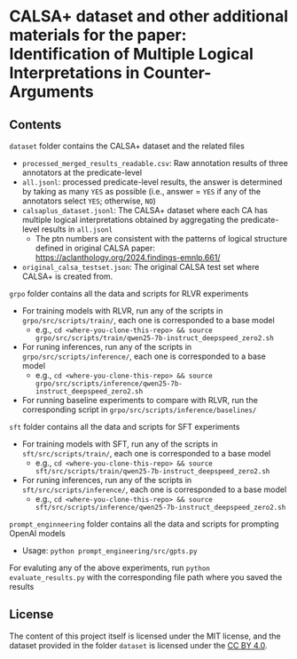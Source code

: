 # CALSA+ dataset and other additional materials for the paper: Identification of Multiple Logical Interpretations in Counter-Arguments

## Contents

`dataset` folder contains the CALSA+ dataset and the related files

- `processed_merged_results_readable.csv`: Raw annotation results of three annotators at the predicate-level
- `all.jsonl`: processed predicate-level results, the answer is determined by taking as many `YES` as possible (i.e., answer = `YES` if any of the annotators select `YES`; otherwise, `NO`)
- `calsaplus_dataset.jsonl`: The CALSA+ dataset where each CA has multiple logical interpretations obtained by aggregating the predicate-level results in `all.jsonl`
    - The ptn numbers are consistent with the patterns of logical structure defined in original CALSA paper: https://aclanthology.org/2024.findings-emnlp.661/
- `original_calsa_testset.json`: The original CALSA test set where CALSA+ is created from.

`grpo` folder contains all the data and scripts for RLVR experiments 

- For training models with RLVR, run any of the scripts in `grpo/src/scripts/train/`, each one is corresponded to a base model 
    - e.g., `cd <where-you-clone-this-repo> && source grpo/src/scripts/train/qwen25-7b-instruct_deepspeed_zero2.sh`
- For runing inferences, run any of the scripts in `grpo/src/scripts/inference/`, each one is corresponded to a base model 
    - e.g., `cd <where-you-clone-this-repo> && source grpo/src/scripts/inference/qwen25-7b-instruct_deepspeed_zero2.sh`
- For running baseline experiments to compare with RLVR, run the corresponding script in `grpo/src/scripts/inference/baselines/` 

`sft` folder contains all the data and scripts for SFT experiments 

- For training models with SFT, run any of the scripts in `sft/src/scripts/train/`, each one is corresponded to a base model 
    - e.g., `cd <where-you-clone-this-repo> && source sft/src/scripts/train/qwen25-7b-instruct_deepspeed_zero2.sh`
- For runing inferences, run any of the scripts in `sft/src/scripts/inference/`, each one is corresponded to a base model 
    - e.g., `cd <where-you-clone-this-repo> && source sft/src/scripts/inference/qwen25-7b-instruct_deepspeed_zero2.sh`

`prompt_enginneering` folder contains all the data and scripts for prompting OpenAI models

- Usage: `python prompt_engineering/src/gpts.py`

For evaluting any of the above experiments, run `python evaluate_results.py` with the corresponding file path where you saved the results

## License

The content of this project itself is licensed under the MIT license, and the dataset provided in the folder `dataset` is licensed under the [CC BY 4.0](https://creativecommons.org/licenses/by/4.0/).
